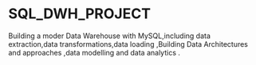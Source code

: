 # SQL_DWH_PROJECT
Building a moder Data Warehouse with MySQL,including data extraction,data transformations,data loading ,Building Data Architectures and approaches ,data modelling and data analytics .
